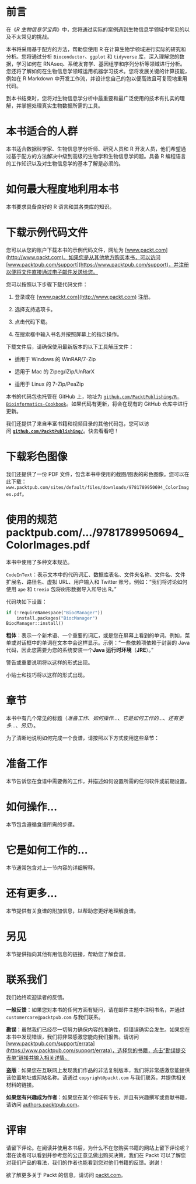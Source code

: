 # 前言

在《*R 生物信息学宝典*》中，您将通过实际的案例遇到生物信息学领域中常见的以及不太常见的挑战。

本书将采用基于配方的方法，帮助您使用 R 在计算生物学领域进行实际的研究和分析。您将通过分析 `Bioconductor`、`ggplot` 和 `tidyverse` 库，深入理解您的数据，学习如何在 RNAseq、系统发育学、基因组学和序列分析等领域进行分析。您还将了解如何在生物信息学领域运用机器学习技术。您将发展关键的计算技能，例如在 R Markdown 中开发工作流，并设计您自己的包以便高效且可复现地重用代码。

到本书结束时，您将对生物信息学分析中最重要和最广泛使用的技术有扎实的理解，并掌握处理真实生物数据所需的工具。

# 本书适合的人群

本书适合数据科学家、生物信息学分析师、研究人员和 R 开发人员，他们希望通过基于配方的方法解决中级到高级的生物学和生物信息学问题。具备 R 编程语言的工作知识以及对生物信息学的基本了解是必须的。

# 如何最大程度地利用本书

本书要求具备良好的 R 语言和其各类库的知识。

# 下载示例代码文件

您可以从您的账户下载本书的示例代码文件，网址为 [www.packt.com](http://www.packt.com)。如果您是从其他地方购买本书，可以访问 [www.packtpub.com/support](https://www.packtpub.com/support)，并注册以便将文件直接通过电子邮件发送给您。

您可以按照以下步骤下载代码文件：

1.  登录或在 [www.packt.com](http://www.packt.com) 注册。

1.  选择支持选项卡。

1.  点击代码下载。

1.  在搜索框中输入书名并按照屏幕上的指示操作。

下载文件后，请确保使用最新版本的以下工具解压文件：

+   适用于 Windows 的 WinRAR/7-Zip

+   适用于 Mac 的 Zipeg/iZip/UnRarX

+   适用于 Linux 的 7-Zip/PeaZip

本书的代码包也托管在 GitHub 上，地址为 [`github.com/PacktPublishing/R-Bioinformatics-Cookbook`](https://github.com/PacktPublishing/R-Bioinformatics-Cookbook)。如果代码有更新，将会在现有的 GitHub 仓库中进行更新。

我们还提供了来自丰富书籍和视频目录的其他代码包，您可以访问 **[`github.com/PacktPublishing/`](https://github.com/PacktPublishing/)**。快去看看吧！

# 下载彩色图像

我们还提供了一份 PDF 文件，包含本书中使用的截图/图表的彩色图像。您可以在此下载： `www.packtpub.com/sites/default/files/downloads/9781789950694_ColorImages.pdf`。

# 使用的规范 packtpub.com/…/9781789950694_ColorImages.pdf

本书中使用了多种文本规范。

`CodeInText`：表示文本中的代码词汇、数据库表名、文件夹名称、文件名、文件扩展名、路径名、虚拟 URL、用户输入和 Twitter 账号。例如：“我们将讨论如何使用 `ape` 和 `treeio` 包将树形数据导入和导出 R。”

代码块如下设置：

```py
if (!requireNamespace("BiocManager"))
    install.packages("BiocManager")
BiocManager::install()
```

**粗体**：表示一个新术语、一个重要的词汇，或是您在屏幕上看到的单词。例如，菜单或对话框中的单词在文本中会这样显示。示例：“一些依赖项依赖于封装的 Java 代码，因此您需要为您的系统安装一个**Java 运行时环境**（**JRE**）。”

警告或重要说明将以这样的形式出现。

小贴士和技巧将以这样的形式出现。

# 章节

本书中有几个常见的标题（*准备工作*、*如何操作…*、*它是如何工作的…*、*还有更多…*、*另见*）。

为了清晰地说明如何完成一个食谱，请按照以下方式使用这些章节：

# 准备工作

本节告诉您在食谱中需要做的工作，并描述如何设置所需的任何软件或前期设置。

# 如何操作…

本节包含遵循食谱所需的步骤。

# 它是如何工作的…

本节通常包含对上一节内容的详细解释。

# 还有更多…

本节提供有关食谱的附加信息，以帮助您更好地理解食谱。

# 另见

本节提供指向其他有用信息的链接，帮助您了解食谱。

# 联系我们

我们始终欢迎读者的反馈。

**一般反馈**：如果您对本书的任何方面有疑问，请在邮件主题中注明书名，并通过 `customercare@packtpub.com` 与我们联系。

**勘误**：虽然我们已经尽一切努力确保内容的准确性，但错误确实会发生。如果您在本书中发现错误，我们将非常感激您能向我们报告。请访问 [www.packtpub.com/support/errata](https://www.packtpub.com/support/errata)，选择您的书籍，点击“勘误提交表单”链接并输入相关详情。

**盗版**：如果您在互联网上发现我们作品的非法复制版本，我们将非常感激您能提供该位置地址或网站名称。请通过 `copyright@packt.com` 与我们联系，并提供相关材料的链接。

**如果您有兴趣成为作者**：如果您在某个领域有专长，并且有兴趣撰写或贡献书籍，请访问 [authors.packtpub.com](http://authors.packtpub.com/)。

# 评审

请留下评论。在阅读并使用本书后，为什么不在您购买书籍的网站上留下评论呢？潜在读者可以看到并参考您的公正意见做出购买决策，我们在 Packt 可以了解您对我们产品的看法，我们的作者也能看到您对他们书籍的反馈。谢谢！

欲了解更多关于 Packt 的信息，请访问 [packt.com](http://www.packt.com/)。
